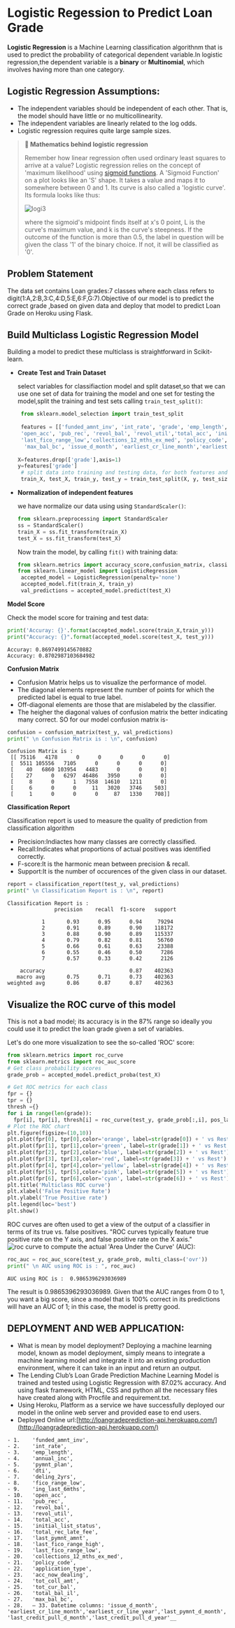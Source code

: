 # Logistic Regession to Predict Loan Grade
**Logistic Regression** is a Machine Learning classification algorithnm that is used to predict the probability of categorical dependent variable.In logistic regression,the dependent variable is a **binary** or **Multinomial**, which involves having more than one category.

## Logistic Regression Assumptions:
- The independent variables should be independent of each other. That is, the model should have little or no multicollinearity.
- The independent variables are linearly related to the log odds.
- Logistic regression requires quite large sample sizes.

> **🧮 Mathematics behind logistic regression**
>
> Remember how linear regression often used ordinary least squares to arrive at a value? Logistic regression relies on the concept of 'maximum likelihood' using [sigmoid functions](https://wikipedia.org/wiki/Sigmoid_function). A 'Sigmoid Function' on a plot looks like an 'S' shape. It takes a value and maps it to somewhere between 0 and 1. Its curve is also called a 'logistic curve'. Its formula looks like thus:
>
> ![logi3](https://user-images.githubusercontent.com/78952426/126063661-af40a4fb-cd81-42b5-8eec-4b40ac681f01.png)
>
> where the sigmoid's midpoint finds itself at x's 0 point, L is the curve's maximum value, and k is the curve's steepness. If the outcome of the function is more than 0.5, the label in question will be given the class '1' of the binary choice. If not, it will be classified as '0'.
 
## Problem Statement
The data set contains Loan grades:7 classes where each class refers to digit(1:A,2:B,3:C,4:D,5:E,6:F,G:7).Objective of our model is to predict the correct grade ,based on given data and deploy that model to predict Loan Grade on Heroku using Flask.

## Build Multiclass Logistic Regression Model
Building a model to predict these multiclass is straightforward in Scikit-learn.
 - **Create Test and Train Dataset**

   select variables for classifiaction model and split dataset,so that we can use one set of data for training the model and one set for testing the model,split the training        and test sets calling `train_test_split()`:
   ```python
    from sklearn.model_selection import train_test_split
    
    features = [['funded_amnt_inv', 'int_rate', 'grade', 'emp_length','annual_inc', 'pymnt_plan', 'dti', 'deling_2yrs', 'fico_range_low','ing_last_6mths', 
    'open_acc', 'pub_rec', 'revol_bal', 'revol_util','total_acc', 'initial_list_status', 'total_rec_late_fee','last_pymnt_amnt', 'last_fico_range_high',
    'last_fico_range_low','collections_12_mths_ex_med', 'policy_code', 'application_type','acc_now_dealing', 'tot_coll_amt', 'tot_cur_bal', 'total_bal_il',
     'max_bal_bc', 'issue_d_month', 'earliest_cr_line_month','earliest_cr_line_year', 'last_pymnt_d_year','last_credit_pull_d_month', 'last_credit_pull_d_year']]
    
   X=features.drop(['grade'],axis=1)
   y=features['grade']
    # split data into training and testing data, for both features and target
    train_X, test_X, train_y, test_y = train_test_split(X, y, test_size= 0.2, random_state=1)
    ```
  - **Normalization of independent features**
  
    we have normalize our data using using `StandardScaler()`:
    ```python
    from sklearn.preprocessing import StandardScaler
    ss = StandardScaler()
    train_X = ss.fit_transform(train_X)
    test_X = ss.fit_transform(test_X)
    ```
    Now train the model, by calling `fit()` with training data:
    ```python
    from sklearn.metrics import accuracy_score,confusion_matrix, classification_report 
    from sklearn.linear_model import LogisticRegression
     accepted_model = LogisticRegression(penalty='none')
     accepted_model.fit(train_X, train_y)
     val_predictions = accepted_model.predict(test_X)
    
    ```
**Model Score**

Check the model score for training and test data:
 ```python
 print('Accuray: {}'.format(accepted_model.score(train_X,train_y)))
print("Accuracy: {}".format(accepted_model.score(test_X, test_y)))
```
```output
Accuray: 0.8697499145670882
Accuracy: 0.8702987103684982
```
**Confusion Matrix**
- Confusion Matrix helps us to visualize the performance of model.
- The diagonal elements represent the number of points for which the predicted label is equal to true label.
- Off-diagonal elements are those that are mislabeled by the classifier.
- The heigher the diagonal values of confusion matrix the better indicating many correct.
SO for our model confusion matrix is-
```python
confusion = confusion_matrix(test_y, val_predictions)
print(" \n Confusion Matrix is : \n", confusion)
```
```output
Confusion Matrix is : 
 [[ 75116   4178      0      0      0      0      0]
 [  5511 105556   7105      0      0      0      0]
 [    40   6860 103954   4483      0      0      0]
 [    27      0   6297  46486   3950      0      0]
 [     8      0      1   7558  14610   1211      0]
 [     6      0      0     11   3020   3746    503]
 [     1      0      0      0     87   1330    708]]
```
**Classification Report**

Classification report is used to measure the quality of prediction from classification algorithm
- Precision:Indiactes how many classes are correctly classified.
- Recall:Indicates what proportions of actual positives was identified correctly.
- F-score:It is the harmonic mean between precision & recall.
- Support:It is the number of occurences of the given class in our dataset.
```python
report = classification_report(test_y, val_predictions)
print(" \n Classification Report is : \n", report)
```
```output
Classification Report is : 
               precision    recall  f1-score   support

           1       0.93      0.95      0.94     79294
           2       0.91      0.89      0.90    118172
           3       0.88      0.90      0.89    115337
           4       0.79      0.82      0.81     56760
           5       0.66      0.61      0.63     23388
           6       0.55      0.46      0.50      7286
           7       0.57      0.33      0.42      2126

    accuracy                           0.87    402363
   macro avg       0.75      0.71      0.73    402363
weighted avg       0.86      0.87      0.87    402363
```

## Visualize the ROC curve of this model

This is not a bad model; its accuracy is in the 87% range so ideally you could use it to predict the loan grade given a set of variables.

Let's do one more visualization to see the so-called 'ROC' score:
```python
from sklearn.metrics import roc_curve
from sklearn.metrics import roc_auc_score
# Get class probability scores
grade_prob = accepted_model.predict_proba(test_X)

# Get ROC metrics for each class
fpr = {}
tpr = {}
thresh ={}
for i in range(len(grade)):
  fpr[i], tpr[i], thresh[i] = roc_curve(test_y, grade_prob[:,i], pos_label=i) 
# Plot the ROC chart
plt.figure(figsize=(10,10))
plt.plot(fpr[0], tpr[0],color='orange', label=str(grade[0]) + ' vs Rest')
plt.plot(fpr[1], tpr[1],color='green', label=str(grade[1]) + ' vs Rest')
plt.plot(fpr[2], tpr[2],color='blue', label=str(grade[2]) + ' vs Rest')
plt.plot(fpr[3], tpr[3],color='red', label=str(grade[3]) + ' vs Rest')
plt.plot(fpr[4], tpr[4],color='yellow', label=str(grade[4]) + ' vs Rest')
plt.plot(fpr[5], tpr[5],color='pink', label=str(grade[5]) + ' vs Rest')
plt.plot(fpr[6], tpr[6],color='cyan', label=str(grade[6]) + ' vs Rest')
plt.title('Multiclass ROC curve')
plt.xlabel('False Positive Rate')
plt.ylabel('True Positive rate')
plt.legend(loc='best')
plt.show()
```
ROC curves are often used to get a view of the output of a classifier in terms of its true vs. false positives. "ROC curves typically feature true positive rate on the Y axis, and false positive rate on the X axis."
![roc curve](https://user-images.githubusercontent.com/78952426/126062638-7c34bbb3-9bf7-44e5-9e3c-5fd0bcd411f9.png)
to compute the actual 'Area Under the Curve' (AUC):
```python
roc_auc = roc_auc_score(test_y, grade_prob, multi_class=('ovr'))
print(" \n AUC using ROC is : ", roc_auc)
```
```output
AUC using ROC is :  0.9865396293036989
```
The result is  0.9865396293036989. Given that the AUC ranges from 0 to 1, you want a big score, since a model that is 100% correct in its predictions will have an AUC of 1; in this case, the model is pretty good.

## **DEPLOYMENT AND WEB APPLICATION:**
  - What is mean by model deployment? Deploying a machine learning model, known as model deployment, simply means to integrate a machine learning model and integrate it into an existing production environment, where it can take in an input and return an output. 
  - The Lending Club’s Loan Grade Prediction Machine Learning Model is trained and tested using Logistic Regression with 87.02% accuracy. And using flask framework, HTML, CSS and python all the necessary files have created along with Procfile and requirement.txt. 
  - Using Heroku, Platform as a service we have successfully deployed our model in the online web server and provided ease to end users.
  - Deployed Online url:[http://loangradeprediction-api.herokuapp.com/](http://loangradeprediction-api.herokuapp.com/)
 

```output
- 1.	'funded_amnt_inv',  
- 2.	'int_rate',  
- 3.	'emp_length',  
- 4.	'annual_inc',  
- 5.	'pymnt_plan',  
- 6.	'dti',  
- 7.	'deling_2yrs',  
- 8.	'fico_range_low',  
- 9.	'ing_last_6mths',  
- 10.	'open_acc',  
- 11.	'pub_rec',  
- 12.	'revol_bal',  
- 13.	'revol_util',  
- 14.	'total_acc',  
- 15.	'initial_list_status',  
- 16.	'total_rec_late_fee',  
- 17.	'last_pymnt_amnt',  
- 18.	'last_fico_range_high',  
- 19.	'last_fico_range_low',  
- 20.	'collections_12_mths_ex_med',  
- 21.	'policy_code',  
- 22.	'application_type',  
- 23.	'acc_now_dealing',  
- 24.	'tot_coll_amt',  
- 25.	'tot_cur_bal',  
- 26.	'total_bal_il',  
- 27.	'max_bal_bc',  
- 28.	– 33. Datetime columns: 'issue_d_month', 'earliest_cr_line_month','earliest_cr_line_year','last_pymnt_d_month', 'last_credit_pull_d_month','last_credit_pull_d_year'__    
``` 




